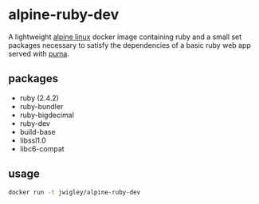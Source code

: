 # alpine-ruby-dev

A lightweight [alpine linux](https://alpinelinux.org) docker image containing ruby and a small set packages necessary to satisfy the dependencies of a basic ruby web app served with [puma](http://puma.io/).

## packages

- ruby (2.4.2)
- ruby-bundler
- ruby-bigdecimal
-	ruby-dev
-	build-base
- libssl1.0
- libc6-compat

## usage

```bash
docker run -t jwigley/alpine-ruby-dev
```